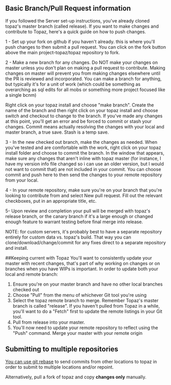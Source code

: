 ## Basic Branch/Pull Request information
If you followed the Server set-up instructions, you've already cloned topaz's master branch (called release). If you want to make changes and contribute to Topaz, here's a quick guide on how to push changes.

1 - Set up your fork on github if you haven't already. this is where you'll push changes to then submit a pull request. You can click on the fork button above the main project-topaz/topaz repository to fork. 

2 - Make a new branch for any changes. Do NOT make your changes on master unless you don't plan on making a pull request to contribute. Making changes on master will prevent you from making changes elsewhere until the PR is reviewed and incorporated. You can make a branch for anything, but typically it's for a unit of work (which could be something as overarching as sql edits for all mobs or something more project focused like a single bcnm)

Right click on your topaz install and choose "make branch". Create the name of the branch and then right click on your topaz install and choose switch and checkout to change to the branch. If you've made any changes at this point, you'll get an error and be forced to commit or stash your changes. Commit means actually resolving the changes with your local and master branch, a true save. Stash is a temp save.

3 - In the new checked out branch, make the changes as needed. When you've tested and are comfortable with the work, right click on your topaz install folder and choose to commit the branch. In the window that appears, make sure any changes that aren't inline with topaz master (for instance, I have my version info file changed so i can use an older version, but I would not want to commit that) are not included in your commit. You can choose commit and push here to then send the changes to your remote repository from your local. 

4 - In your remote repository, make sure you're on your branch that you're looking to contribute from and select New pull request. Fill out the relevant checkboxes, put in an appropriate title, etc.

5- Upon review and completion your pull will be merged with topaz's release branch, or the canary branch if it's a large enough or changed enough feature to warrant testing before final merge into release. 

NOTE: for custom servers, it's probably best to have a separate repository entirely for custom data vs. topaz's build. That way you can clone/download/change/commit for any fixes direct to a separate repository and install. 

##Keeping current with Topaz
You'll want to consistently update your master with recent changes, that's part of why working on changes or on branches when you have WIPs is important. In order to update both your local and remote branch:
1) Ensure you're on your master branch and have no other local branches checked out
2) Choose "Pull" from the menu of whichever Git tool you're using
3) Select the topaz remote branch to merge. Remember Topaz's master branch is called "release". If you haven't pulled from Topaz in a while, you'll want to do a "Fetch" first to update the remote listings in your Git tool.
4) Pull from release into your master. 
5) You'll now need to update your remote repository to reflect using the "Push" command. Merge your master with your remote origin


## Submitting to multiple repositories
[You can use git rebase](https://github.com/edx/edx-platform/wiki/How-to-Rebase-a-Pull-Request) to send commits from other locations to topaz in order to submit to multiple locations and/or repoint.

Alternatively, pull a fork of topaz and copy **changes only** manually. 




